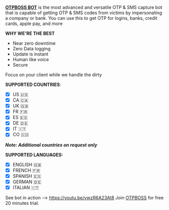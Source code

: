 **[OTPBOSS BOT](https://t.me/otpboss)** is the most advanced and versatile OTP & SMS capture bot that is capable of getting OTP & SMS codes from victims by impersonating a company or bank. You can use this to get OTP for logins, banks, credit cards, apple pay, and more

**WHY WE'RE THE BEST**
- Near zero downtime 
- Zero Data logging
- Update is instant
- Human like voice
- Secure 


Focus on your client while we handle the dirty 

**SUPPORTED COUNTRIES**:
- [x] US 🇺🇸 
- [x] CA 🇨🇦 
- [x] UK 🇬🇧 
- [x] FR 🇫🇷 
- [x] ES 🇪🇸 
- [x] DE 🇩🇪 
- [x] IT 🇮🇹 
- [x] CO 🇨🇴  

***Note: Additional countries on request only***

**SUPPORTED LANGUAGES:**

 - [x] ENGLISH 🇬🇧 
 - [x] FRENCH 🇫🇷
 - [x] SPANISH  🇪🇸
 - [x] GERMAN 🇩🇪
 - [x] ITALIAN 🇮🇹

See bot in action --> https://youtu.be/vwzR6A23At8
Join [OTPBOSS](https://t.me/joinchat/97w3Avm8YtNiODNk) for free 20 minutes trial.
